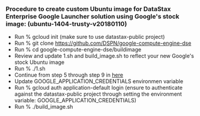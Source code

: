 ### Procedure to create custom Ubuntu image for DataStax Enterprise Google Launcher solution using Google's stock image: (ubuntu-1404-trusty-v20180110)

* Run % gcloud init (make sure to use datastax-public project)
* Run % git clone https://github.com/DSPN/google-compute-engine-dse
* Run % cd google-compute-engine-dse/buildimage
* Review and update 1.sh and build_image.sh to reflect your new Google's stock Ubuntu image
* Run % ./1.sh
* Continue from step 5 through step 9 in [here](https://cloud.google.com/launcher/docs/partners/technical-components)
* Update GOOGLE_APPLICATION_CREDENTIALS environmen variable
* Run % gcloud auth application-default login (ensure to authenticate against the datastax-public project through setting the environment variable: GOOGLE_APPLICATION_CREDENTIALS)
* Run % ./build_image.sh

